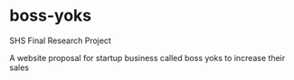 # boss-yoks
SHS Final Research Project

A website proposal for startup business called boss yoks to increase their sales

